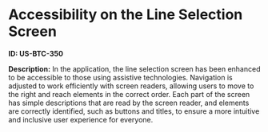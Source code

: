 # Accessibility on the Line Selection Screen

**ID: US-BTC-350**

**Description:** In the application, the line selection screen has been enhanced to be accessible to those using assistive technologies. Navigation is adjusted to work efficiently with screen readers, allowing users to move to the right and reach elements in the correct order. Each part of the screen has simple descriptions that are read by the screen reader, and elements are correctly identified, such as buttons and titles, to ensure a more intuitive and inclusive user experience for everyone.